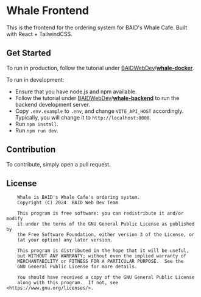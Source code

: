 # Whale Frontend

This is the frontend for the ordering system for BAID's Whale Cafe. Built with React + TailwindCSS.

## Get Started

To run in production, follow the tutorial under
[BAIDWebDev](https://github.com/BAIDWebDev)/[**whale-docker**](https://github.com/BAIDWebDev/whale-docker).

To run in development:

* Ensure that you have node.js and npm available.
* Follow the tutorial under
  [BAIDWebDev](https://github.com/BAIDWebDev)/[**whale-backend**](https://github.com/BAIDWebDev/whale-backend) to run
  the backend development server.
* Copy `.env.example` to `.env`, and change `VITE_API_HOST` accordingly. Typically, you will change it
  to `http://localhost:8000`.
* Run `npm install`.
* Run `npm run dev`.

## Contribution

To contribute, simply open a pull request.

## License

```
    Whale is BAID's Whale Cafe's ordering system.
    Copyright (C) 2024  BAID Web Dev Team

    This program is free software: you can redistribute it and/or modify
    it under the terms of the GNU General Public License as published by
    the Free Software Foundation, either version 3 of the License, or
    (at your option) any later version.

    This program is distributed in the hope that it will be useful,
    but WITHOUT ANY WARRANTY; without even the implied warranty of
    MERCHANTABILITY or FITNESS FOR A PARTICULAR PURPOSE.  See the
    GNU General Public License for more details.

    You should have received a copy of the GNU General Public License
    along with this program.  If not, see <https://www.gnu.org/licenses/>.
```
